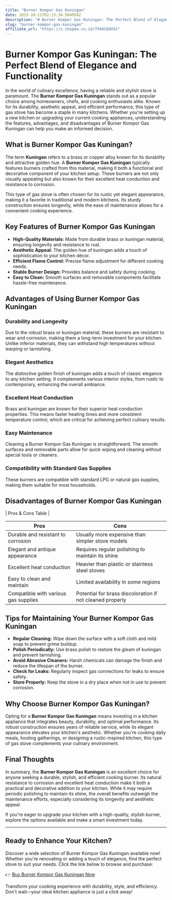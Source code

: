 ```yaml
---
title: "Burner Kompor Gas Kuningan"
date: 2025-10-11T02:13:34.504956Z
description: "# Burner Kompor Gas Kuningan: The Perfect Blend of Elegance and Functionality..."
slug: "burner-kompor-gas-kuningan"
affiliate_url: "https://s.shopee.co.id/7V44C68VX2"
---
```

# Burner Kompor Gas Kuningan: The Perfect Blend of Elegance and Functionality

In the world of culinary excellence, having a reliable and stylish stove is paramount. The **Burner Kompor Gas Kuningan** stands out as a popular choice among homeowners, chefs, and cooking enthusiasts alike. Known for its durability, aesthetic appeal, and efficient performance, this type of gas stove has become a staple in many kitchens. Whether you're setting up a new kitchen or upgrading your current cooking appliances, understanding the features, advantages, and disadvantages of Burner Kompor Gas Kuningan can help you make an informed decision.

## What is Burner Kompor Gas Kuningan?

The term **Kuningan** refers to a brass or copper alloy known for its durability and attractive golden hue. A **Burner Kompor Gas Kuningan** typically features burners crafted from this material, making it both a functional and decorative component of your kitchen setup. These burners are not only visually appealing but also known for their excellent heat conduction and resistance to corrosion.

This type of gas stove is often chosen for its rustic yet elegant appearance, making it a favorite in traditional and modern kitchens. Its sturdy construction ensures longevity, while the ease of maintenance allows for a convenient cooking experience.

## Key Features of Burner Kompor Gas Kuningan

- **High-Quality Materials:** Made from durable brass or kuningan material, ensuring longevity and resistance to rust.
- **Aesthetic Appeal:** The golden hue of kuningan adds a touch of sophistication to your kitchen décor.
- **Efficient Flame Control:** Precise flame adjustment for different cooking needs.
- **Stable Burner Design:** Provides balance and safety during cooking.
- **Easy to Clean:** Smooth surfaces and removable components facilitate hassle-free maintenance.

## Advantages of Using Burner Kompor Gas Kuningan

### Durability and Longevity

Due to the robust brass or kuningan material, these burners are resistant to wear and corrosion, making them a long-term investment for your kitchen. Unlike inferior materials, they can withstand high temperatures without warping or tarnishing.

### Elegant Aesthetics

The distinctive golden finish of kuningan adds a touch of classic elegance to any kitchen setting. It complements various interior styles, from rustic to contemporary, enhancing the overall ambiance.

### Excellent Heat Conduction

Brass and kuningan are known for their superior heat conduction properties. This means faster heating times and more consistent temperature control, which are critical for achieving perfect culinary results.

### Easy Maintenance

Cleaning a Burner Kompor Gas Kuningan is straightforward. The smooth surfaces and removable parts allow for quick wiping and cleaning without special tools or cleaners.

### Compatibility with Standard Gas Supplies

These burners are compatible with standard LPG or natural gas supplies, making them suitable for most households.

## Disadvantages of Burner Kompor Gas Kuningan

| Pros & Cons Table |

| Pros | Cons |
|--------|--------|
| Durable and resistant to corrosion | Usually more expensive than simpler stove models |
| Elegant and antique appearance | Requires regular polishing to maintain its shine |
| Excellent heat conduction | Heavier than plastic or stainless steel stoves |
| Easy to clean and maintain | Limited availability in some regions |
| Compatible with various gas supplies | Potential for brass discoloration if not cleaned properly |

## Tips for Maintaining Your Burner Kompor Gas Kuningan

- **Regular Cleaning:** Wipe down the surface with a soft cloth and mild soap to prevent grime buildup.
- **Polish Periodically:** Use brass polish to restore the gleam of kuningan and prevent tarnishing.
- **Avoid Abrasive Cleaners:** Harsh chemicals can damage the finish and reduce the lifespan of the burner.
- **Check for Leaks:** Regularly inspect gas connections for leaks to ensure safety.
- **Store Properly:** Keep the stove in a dry place when not in use to prevent corrosion.

## Why Choose Burner Kompor Gas Kuningan?

Opting for a **Burner Kompor Gas Kuningan** means investing in a kitchen appliance that integrates beauty, durability, and optimal performance. Its robust construction ensures years of reliable service, while its elegant appearance elevates your kitchen's aesthetic. Whether you're cooking daily meals, hosting gatherings, or designing a rustic-inspired kitchen, this type of gas stove complements your culinary environment.

## Final Thoughts

In summary, the **Burner Kompor Gas Kuningan** is an excellent choice for anyone seeking a durable, stylish, and efficient cooking burner. Its natural resistance to corrosion and excellent heat conduction make it both a practical and decorative addition to your kitchen. While it may require periodic polishing to maintain its shine, the overall benefits outweigh the maintenance efforts, especially considering its longevity and aesthetic appeal.

If you're eager to upgrade your kitchen with a high-quality, stylish burner, explore the options available and make a smart investment today.

---

## Ready to Enhance Your Kitchen?

Discover a wide selection of Burner Kompor Gas Kuningan available now! Whether you're renovating or adding a touch of elegance, find the perfect stove to suit your needs. Click the link below to browse and purchase:

👉 [Buy Burner Kompor Gas Kuningan Now](https://s.shopee.co.id/7V44C68VX2)

Transform your cooking experience with durability, style, and efficiency. Don't wait—your ideal kitchen appliance is just a click away!